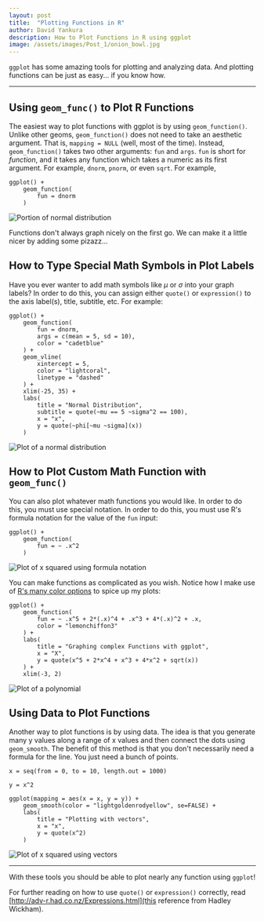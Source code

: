 ```yaml
---
layout: post
title:  "Plotting Functions in R"
author: David Yankura
description: How to Plot Functions in R using ggplot
image: /assets/images/Post_1/onion_bowl.jpg
---
```


`ggplot` has some amazing tools for plotting and analyzing data. And plotting functions can be just as easy... if you know how. 

---

## Using `geom_func()` to Plot R Functions 
The easiest way to plot functions with ggplot is by using `geom_function()`. Unlike other geoms, `geom_function()` does not need to take an aesthetic argument. That is, `mapping = NULL` (well, most of the time). Instead, `geom_function()` takes two other arguments: `fun` and `args`. `fun` is short for *function*, and it takes any function which takes a numeric as its first argument. For example, `dnorm`, `pnorm`, or even `sqrt`. For example, 

    ggplot() + 
        geom_function(
            fun = dnorm
        )

<!--Insert first graph here-->
<img src="https://github.com/blacksaab/my386blog/blob/32c2eec7cc96eee00c0d006793ac5a517de6525a/assets/images/Post_1/plot_1.jpg" alt="Portion of normal distribution">

Functions don't always graph nicely on the first go. We can make it a little nicer by adding some pizazz... 

## How to Type Special Math Symbols in Plot Labels
Have you ever wanter to add math symbols like $\mu$ or $\sigma$ into your graph labels? In order to do this, you can assign either `quote()` or `expression()` to the axis label(s), title, subtitle, etc. For example: 

    ggplot() + 
        geom_function(
            fun = dnorm, 
            args = c(mean = 5, sd = 10), 
            color = "cadetblue"
        ) + 
        geom_vline(
            xintercept = 5, 
            color = "lightcoral", 
            linetype = "dashed"
        ) + 
        xlim(-25, 35) + 
        labs(
            title = "Normal Distribution", 
            subtitle = quote(~mu == 5 ~sigma^2 == 100), 
            x = "x", 
            y = quote(~phi[~mu ~sigma](x)) 
        )

<!--Insert second graph here-->
<img src="https://github.com/blacksaab/my386blog/blob/32c2eec7cc96eee00c0d006793ac5a517de6525a/assets/images/Post_1/plot_2.jpg" alt="Plot of a normal distribution">

## How to Plot Custom Math Function with `geom_func()`
You can also plot whatever math functions you would like. In order to do this, you must use special notation. In order to do this, you must use R's formula notation for the value of the `fun` input: 

    ggplot() + 
        geom_function(
            fun = ~ .x^2
        )

<!--Insert third graph here-->
<img src="https://github.com/blacksaab/my386blog/blob/32c2eec7cc96eee00c0d006793ac5a517de6525a/assets/images/Post_1/plot_3.jpg" alt="Plot of x squared using formula notation">

You can make functions as complicated as you wish. Notice how I make use of [R's many color options](http://sape.inf.usi.ch/quick-reference/ggplot2/colour) to spice up my plots: 

    ggplot() + 
        geom_function(
            fun = ~ .x^5 + 2*(.x)^4 + .x^3 + 4*(.x)^2 + .x, 
            color = "lemonchiffon3"
        ) + 
        labs(
            title = "Graphing complex Functions with ggplot", 
            x = "X", 
            y = quote(x^5 + 2*x^4 + x^3 + 4*x^2 + sqrt(x))
        ) + 
        xlim(-3, 2) 

<!--Insert fourth graph here-->
<img src="https://github.com/blacksaab/my386blog/blob/32c2eec7cc96eee00c0d006793ac5a517de6525a/assets/images/Post_1/plot_4.jpg" alt="Plot of a polynomial">

## Using Data to Plot Functions 

Another way to plot functions is by using data. The idea is that you generate many y values along a range of x values and then connect the dots using `geom_smooth`. The benefit of this method is that you don't necessarily need a formula for the line. You just need a bunch of points. 

    x = seq(from = 0, to = 10, length.out = 1000)

    y = x^2

    ggplot(mapping = aes(x = x, y = y)) + 
        geom_smooth(color = "lightgoldenrodyellow", se=FALSE) + 
        labs(
            title = "Plotting with vectors", 
            x = "x", 
            y = quote(x^2)
        )

<img src="https://github.com/blacksaab/my386blog/blob/32c2eec7cc96eee00c0d006793ac5a517de6525a/assets/images/Post_1/plot_5.jpg" alt="Plot of x squared using vectors">

--- 

With these tools you should be able to plot nearly any function using `ggplot`! 

For further reading on how to use `quote()` or `expression()` correctly, read [http://adv-r.had.co.nz/Expressions.html](this reference from Hadley Wickham). 

